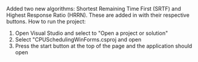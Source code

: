 Added two new algorithms: Shortest Remaining Time First (SRTF) and Highest Response Ratio (HRRN).
These are added in with their respective buttons.
How to run the project:
1. Open Visual Studio and select to "Open a project or solution"
2. Select "CPUSchedulingWinForms.csproj and open
3. Press the start button at the top of the page and the application should open
